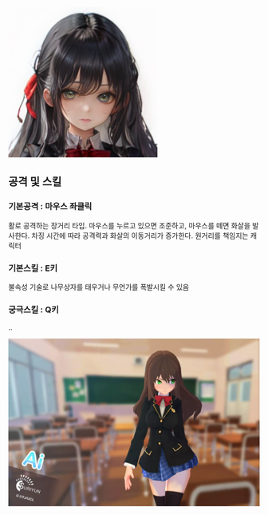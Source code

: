 ![aiFace](./Images/face/ai.jpg)

## 공격 및 스킬
### 기본공격 : 마우스 좌클릭

활로 공격하는 장거리 타입. 마우스를 누르고 있으면 조준하고, 마우스를 떼면 화살을 발사한다. 차징 시간에 따라 공격력과 화살의 이동거리가 증가한다. 원거리를 책임지는 캐릭터

### 기본스킬 : E키

불속성 기술로 나무상자를 태우거나 무언가를 폭발시킬 수 있음

### 궁극스킬 : Q키

..


![aiModel](./Images/model/ai.webp)
